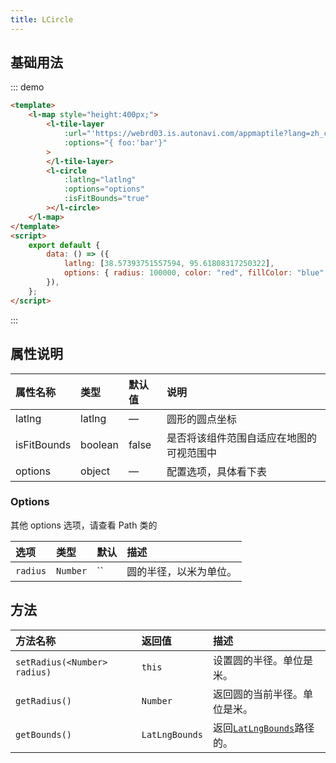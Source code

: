 ```yaml
---
title: LCircle
---
```


## 基础用法

::: demo

```html
<template>
	<l-map style="height:400px;">
		<l-tile-layer
			:url="'https://webrd03.is.autonavi.com/appmaptile?lang=zh_cn&size=1&scale=1&style=8&x={x}&y={y}&z={z}'"
			:options="{ foo:'bar'}"
		>
		</l-tile-layer>
		<l-circle
			:latlng="latlng"
			:options="options"
			:isFitBounds="true"
		></l-circle>
	</l-map>
</template>
<script>
	export default {
		data: () => ({
			latlng: [38.57393751557594, 95.61808317250322],
			options: { radius: 100000, color: "red", fillColor: "blue" },
		}),
	};
</script>
```

:::

## 属性说明

| 属性名称    | 类型    | 默认值 | 说明                                     |
| :---------- | :------ | :----- | :--------------------------------------- |
| latlng      | latlng  | —      | 圆形的圆点坐标                           |
| isFitBounds | boolean | false  | 是否将该组件范围自适应在地图的可视范围中 |
| options     | object  | —      | 配置选项，具体看下表                     |

### Options

其他 options 选项，请查看 Path 类的

| 选项     | 类型     | 默认 | 描述                   |
| :------- | :------- | :--- | :--------------------- |
| `radius` | `Number` | ``   | 圆的半径，以米为单位。 |

## 方法

| 方法名称                     | 返回值         | 描述                                        |
| :--------------------------- | :------------- | :------------------------------------------ |
| `setRadius(<Number> radius)` | `this`         | 设置圆的半径。单位是米。                    |
| `getRadius()`                | `Number`       | 返回圆的当前半径。单位是米。                |
| `getBounds()`                | `LatLngBounds` | 返回[`LatLngBounds`](#latlngbounds)路径的。 |
